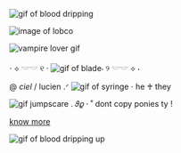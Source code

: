   ![gif of blood dripping](https://media.discordapp.net/attachments/1137180912229040150/1209294596547280976/f9e87726.gif?ex=65e6665b&is=65d3f15b&hm=87e39eec09525d6f605e082c1833983b548d98e7c3e568aa33c0b830d1abcb14&=&width=2000&height=48)

![image of lobco](https://media.discordapp.net/attachments/1137180912229040150/1210681800322711562/Untitled168_20240223221647.png?ex=65eb724a&is=65d8fd4a&hm=99412eb040be4b6893fa1b6ab8d89f20f962c11524b85e0542e64ad090fb4803&=&format=webp&quality=lossless&width=700&height=500)

![vampire lover gif](https://media.discordapp.net/attachments/1137180912229040150/1209294703904825464/7ce87f0b.gif?ex=65e66675&is=65d3f175&hm=9869afc86d3895aa129d40e797e1b70fb5172e8b196d276f7d46d27df0cfeae3&=&width=4000&height=60)

 ⋅                      ⟡ 𓎟𓎟 ୧ ‧ ![gif of blade](https://media.discordapp.net/attachments/1137180912229040150/1195477092993871882/caf4075a.gif?ex=65e2464d&is=65cfd14d&hm=93246fb59f4d50abcfdc6bdf120026e66862a6a3d3148b9863c1b0b7b7dc2e88&=&width=40&height=40)⋅ ୨ 𓎟𓎟 ⟡                 ⋅

 @ *ciel* / lucien .ᐟ
![gif of syringe](https://media.discordapp.net/attachments/1137180912229040150/1209294597285617674/d96ca885.gif?ex=65e6665b&is=65d3f15b&hm=6a2685dae0952417854303594eb9a985f20d779a9a258f24bc62857214b18cce&=&width=40&height=40)
   ⋅                           he ♰ they

  ![gif jumpscare](https://media.discordapp.net/attachments/1137180912229040150/1195477093316829324/91efdbd6.gif?ex=65e2464d&is=65cfd14d&hm=44982e47595514d0cee605d496cb8da750a1372e4d0baf2c0727b8ff05debe43&=&width=40&height=40) .          𝜗𝜚   ‧     ˚ dont copy ponies ty ! 
                              
  [know more](https://rentry.co/lobcox) 
   
![gif of blood dripping up](https://media.discordapp.net/attachments/1137180912229040150/1209294596933419068/115a052a.gif?ex=65e6665b&is=65d3f15b&hm=1e1cdaca39a521e74f148368fe4f23b100cdad251463fe0d5648816b2367190c&=&width=2000&height=44)
